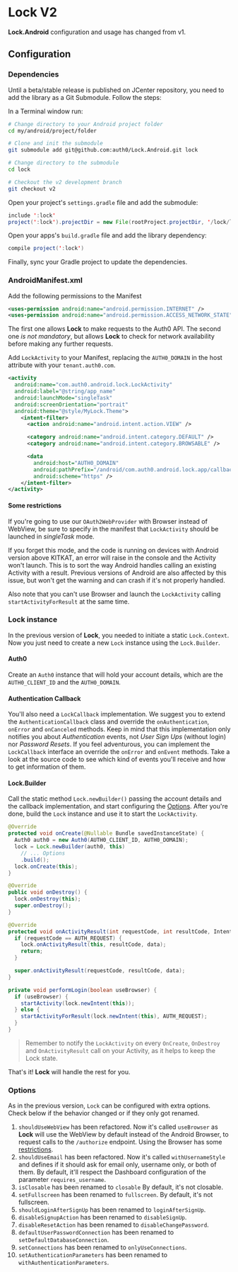 # Lock V2

**Lock.Android** configuration and usage has changed from v1.


## Configuration


### Dependencies

Until a beta/stable release is published on JCenter repository, you need to add the library as a Git Submodule. Follow the steps:

In a Terminal window run:
```sh
# Change directory to your Android project folder
cd my/android/project/folder

# Clone and init the submodule
git submodule add git@github.com:auth0/Lock.Android.git lock

# Change directory to the submodule
cd lock

# Checkout the v2 development branch
git checkout v2
```

Open your project's `settings.gradle` file and add the submodule:

```java
include ':lock'
project(':lock').projectDir = new File(rootProject.projectDir, '/lock/lib')
```

Open your apps's `build.gradle` file and add the library dependency:

```java
compile project(':lock')
```

Finally, sync your Gradle project to update the dependencies.




### AndroidManifest.xml

Add the following permissions to the Manifest

```xml
<uses-permission android:name="android.permission.INTERNET" />
<uses-permission android:name="android.permission.ACCESS_NETWORK_STATE" />
```

The first one allows **Lock** to make requests to the Auth0 API.
The second one _is not mandatory_, but allows **Lock** to check for network availability before making any further requests.

Add `LockActivity` to your Manifest, replacing the `AUTH0_DOMAIN` in the host attribute with your `tenant.auth0.com`.

```xml
<activity
  android:name="com.auth0.android.lock.LockActivity"
  android:label="@string/app_name"
  android:launchMode="singleTask"
  android:screenOrientation="portrait"
  android:theme="@style/MyLock.Theme">
    <intent-filter>
      <action android:name="android.intent.action.VIEW" />

      <category android:name="android.intent.category.DEFAULT" />
      <category android:name="android.intent.category.BROWSABLE" />

      <data
        android:host="AUTH0_DOMAIN"
        android:pathPrefix="/android/com.auth0.android.lock.app/callback"
        android:scheme="https" />
    </intent-filter>
</activity>
```

#### Some restrictions

If you're going to use our `OAuth2WebProvider` with Browser instead of WebView, be sure to specify in the manifest that `LockActivity` should be launched in _singleTask_ mode.

If you forget this mode, and the code is running on devices with Android version above KITKAT, an error will raise in the console and the Activity won't launch. This is to sort the way Android handles calling an existing Activity with a result. Previous versions of Android are also affected by this issue, but won't get the warning and can crash if it's not properly handled.

Also note that you can't use Browser and launch the `LockActivity` calling `startActivityForResult` at the same time.

### Lock instance

In the previous version of **Lock**, you needed to initiate a static `Lock.Context`. Now you just need to create a new `Lock` instance using the `Lock.Builder`.

#### Auth0
Create an `Auth0` instance that will hold your account details, which are the `AUTH0_CLIENT_ID` and the `AUTH0_DOMAIN`.

#### Authentication Callback
You'll also need a `LockCallback` implementation. We suggest you to extend the `AuthenticationCallback` class and override the `onAuthentication`, `onError` and `onCanceled` methods. Keep in mind that this implementation only notifies you about _Authentication_ events, not _User Sign Ups_ (without login) nor _Password Resets_. If you feel adventurous, you can implement the `LockCallback` interface an override the `onError` and `onEvent` methods. Take a look at the source code to see which kind of events you'll receive and how to get information of them.

#### Lock.Builder
Call the static method `Lock.newBuilder()` passing the account details and the callback implementation, and start configuring the [Options](#options). After you're done, build the `Lock` instance and use it to start the `LockActivity`.

```java
@Override
protected void onCreate(@Nullable Bundle savedInstanceState) {
  Auth0 auth0 = new Auth0(AUTH0_CLIENT_ID, AUTH0_DOMAIN);
  lock = Lock.newBuilder(auth0, this)
    // ... Options
    .build();
  lock.onCreate(this);
}

@Override
public void onDestroy() {
  lock.onDestroy(this);
  super.onDestroy();
}

@Override
protected void onActivityResult(int requestCode, int resultCode, Intent data) {
  if (requestCode == AUTH_REQUEST) {
    lock.onActivityResult(this, resultCode, data);
    return;
  }

  super.onActivityResult(requestCode, resultCode, data);
}

private void performLogin(boolean useBrowser) {
  if (useBrowser) {
    startActivity(lock.newIntent(this));
  } else {
    startActivityForResult(lock.newIntent(this), AUTH_REQUEST);
  }
}
```

>Remember to notify the `LockActivity` on every `OnCreate`, `OnDestroy` and `OnActivityResult` call on your Activity, as it helps to keep the Lock state.

That's it! **Lock** will handle the rest for you.


### Options

As in the previous version, `Lock` can be configured with extra options. Check below if the behavior changed or if they only got renamed.

1. `shouldUseWebView` has been refactored. Now it's called `useBrowser` as **Lock** will use the WebView by default instead of the Android Browser, to request calls to the `/authorize` endpoint. Using the Browser has some [restrictions](#some_restrictions).
1. `shouldUseEmail` has been refactored. Now it's called `withUsernameStyle` and defines if it should ask for email only, username only, or both of them. By default, it'll respect the Dashboard configuration of the parameter `requires_username`.
1. `isClosable` has been renamed to `closable` By default, it's not closable.
1. `setFullscreen` has been renamed to `fullscreen`. By default, it's not fullscreen.
1. `shouldLoginAfterSignUp` has been renamed to `loginAfterSignUp`.
1. `disableSignupAction` has been renamed to `disableSignUp`.
1. `disableResetAction` has been renamed to `disableChangePassword`.
1. `defaultUserPasswordConnection` has been renamed to `setDefaultDatabaseConnection`.
1. `setConnections` has been renamed to `onlyUseConnections`.
1. `setAuthenticationParameters` has been renamed to `withAuthenticationParameters`.
